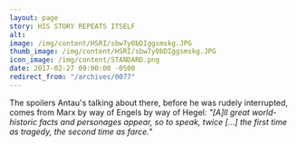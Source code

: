 ```yaml
---
layout: page
story: HIS STORY REPEATS ITSELF
alt:
image: /img/content/HSRI/sbw7y0bDIggsmskg.JPG
thumb_image: /img/content/HSRI/sbw7y0bDIggsmskg.JPG
icon_image: /img/content/STANDARD.png
date: 2017-02-27 09:00:00 -0500
redirect_from: "/archives/0077"
---
```


The spoilers Antau's talking about there, before he was rudely interrupted, comes from Marx by way of Engels by way of Hegel: *"[A]ll great world-historic facts and personages appear, so to speak, twice [...] the first time as tragedy, the second time as farce."*
